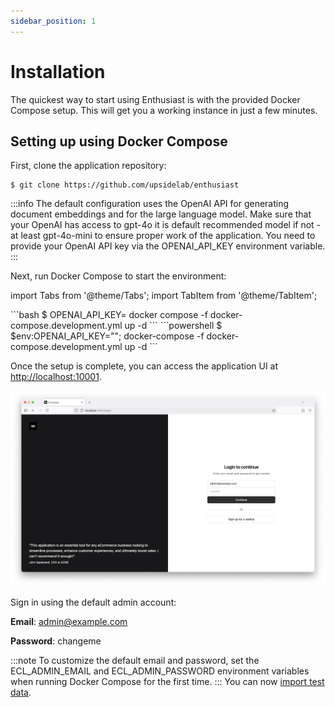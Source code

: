 ```yaml
---
sidebar_position: 1
---
```


# Installation

The quickest way to start using Enthusiast is with the provided Docker Compose setup. This will get you a working instance in just a few minutes.

## Setting up using Docker Compose

First, clone the application repository:

```shell
$ git clone https://github.com/upsidelab/enthusiast
```

:::info
The default configuration uses the OpenAI API for generating document embeddings and for the large language model. Make sure that your OpenAI has access to gpt-4o it is default recommended model if not - at least gpt-4o-mini to ensure proper work of the application.
You need to provide your OpenAI API key via the OPENAI_API_KEY environment variable.
:::

Next, run Docker Compose to start the environment:

import Tabs from '@theme/Tabs';
import TabItem from '@theme/TabItem';

<Tabs>
  <TabItem value="macos-linux" label="macOS/Linux" default>
    ```bash
    $ OPENAI_API_KEY=<yourkey> docker compose -f docker-compose.development.yml up -d
    ```
  </TabItem>
  <TabItem value="windows" label="Windows">
    ```powershell
    $ $env:OPENAI_API_KEY="<yourkey>"; docker-compose -f docker-compose.development.yml up -d
    ```
  </TabItem>
</Tabs>


Once the setup is complete, you can access the application UI at [http://localhost:10001](http://localhost:10001).

![Login using the default credentials](./img/installation-login.png)

Sign in using the default admin account:

**Email**: admin@example.com

**Password**: changeme

:::note
To customize the default email and password, set the ECL_ADMIN_EMAIL and ECL_ADMIN_PASSWORD environment variables when running Docker Compose for the first time.
:::
You can now [import test data](/tools/enthusiast/docs/getting-started/import-test-data).
